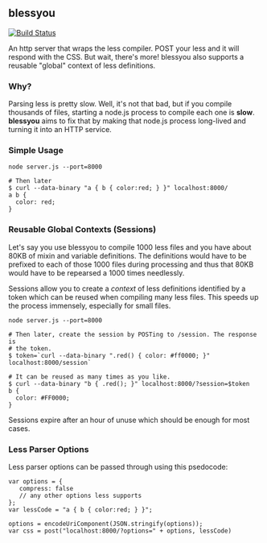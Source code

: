 ## blessyou

[![Build
Status](https://travis-ci.org/iFixit/blessyou.png?branch=master)](https://travis-ci.org/iFixit/blessyou)

An http server that wraps the less compiler. POST your less and it will respond
with the CSS. But wait, there's more! blessyou also supports a reusable
"global" context of less definitions.

### Why?
Parsing less is pretty slow. Well, it's not that bad, but if you compile
thousands of files, starting a node.js process to compile each one is **slow**.
**blessyou** aims to fix that by making that node.js process long-lived and
turning it into an HTTP service.

### Simple Usage

    node server.js --port=8000

    # Then later
    $ curl --data-binary "a { b { color:red; } }" localhost:8000/
    a b {
      color: red;
    }


### Reusable Global Contexts (Sessions)

Let's say you use blessyou to compile 1000 less files and you have about 80KB
of mixin and variable definitions. The definitions would have to be prefixed to
each of those 1000 files during processing and thus that 80KB would have to be
repearsed a 1000 times needlessly.

Sessions allow you to create a *context* of less definitions identified by a
token which can be reused when compiling many less files. This speeds up the
process immensely, especially for small files.

    node server.js --port=8000

    # Then later, create the session by POSTing to /session. The response is
    # the token.
    $ token=`curl --data-binary ".red() { color: #ff0000; }" localhost:8000/session`

    # It can be reused as many times as you like.
    $ curl --data-binary "b { .red(); }" localhost:8000/?session=$token
    b {
      color: #FF0000;
    }

Sessions expire after an hour of unuse which should be enough for most cases.

### Less Parser Options

Less parser options can be passed through using this psedocode:

    var options = {
       compress: false
       // any other options less supports
    };
    var lessCode = "a { b { color:red; } }";
    
    options = encodeUriComponent(JSON.stringify(options));
    var css = post("localhost:8000/?options=" + options, lessCode)

